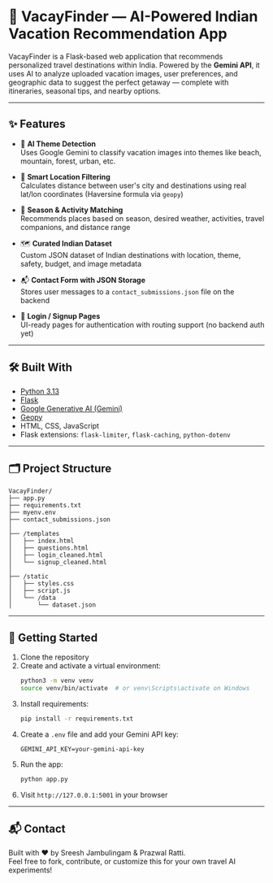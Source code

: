 # 🌴 VacayFinder — AI-Powered Indian Vacation Recommendation App

VacayFinder is a Flask-based web application that recommends personalized travel destinations within India. Powered by the **Gemini API**, it uses AI to analyze uploaded vacation images, user preferences, and geographic data to suggest the perfect getaway — complete with itineraries, seasonal tips, and nearby options.

---

## ✨ Features

- 🧠 **AI Theme Detection**  
  Uses Google Gemini to classify vacation images into themes like beach, mountain, forest, urban, etc.

- 📍 **Smart Location Filtering**  
  Calculates distance between user's city and destinations using real lat/lon coordinates (Haversine formula via `geopy`)

- 🧭 **Season & Activity Matching**  
  Recommends places based on season, desired weather, activities, travel companions, and distance range

- 🗺️ **Curated Indian Dataset**  
  Custom JSON dataset of Indian destinations with location, theme, safety, budget, and image metadata

- 📬 **Contact Form with JSON Storage**  
  Stores user messages to a `contact_submissions.json` file on the backend

- 🔐 **Login / Signup Pages**  
  UI-ready pages for authentication with routing support (no backend auth yet)

---

## 🛠 Built With

- [Python 3.13](https://www.python.org/)
- [Flask](https://flask.palletsprojects.com/)
- [Google Generative AI (Gemini)](https://ai.google.dev/)
- [Geopy](https://geopy.readthedocs.io/)
- HTML, CSS, JavaScript
- Flask extensions: `flask-limiter`, `flask-caching`, `python-dotenv`

---

## 🗂 Project Structure

```
VacayFinder/
├── app.py
├── requirements.txt
├── myenv.env
├── contact_submissions.json
│
├── /templates
│   ├── index.html
│   ├── questions.html
│   ├── login_cleaned.html
│   └── signup_cleaned.html
│
├── /static
│   ├── styles.css
│   ├── script.js
│   └── /data
│       └── dataset.json
```

---

## 🚀 Getting Started

1. Clone the repository
2. Create and activate a virtual environment:
   ```bash
   python3 -m venv venv
   source venv/bin/activate  # or venv\Scripts\activate on Windows
   ```
3. Install requirements:
   ```bash
   pip install -r requirements.txt
   ```
4. Create a `.env` file and add your Gemini API key:
   ```
   GEMINI_API_KEY=your-gemini-api-key
   ```
5. Run the app:
   ```bash
   python app.py
   ```
6. Visit `http://127.0.0.1:5001` in your browser

---

## 📬 Contact

Built with ❤️ by Sreesh Jambulingam & Prazwal Ratti.  
Feel free to fork, contribute, or customize this for your own travel AI experiments!
